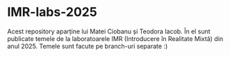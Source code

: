 # IMR-labs-2025
Acest repository aparține lui Matei Ciobanu și Teodora Iacob. În el sunt publicate temele de la laboratoarele IMR (Introducere în Realitate Mixtă) din anul 2025.
Temele sunt facute pe branch-uri separate :)
